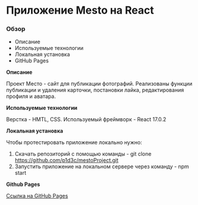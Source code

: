 # Приложение Mesto на React

### Обзор

* Описание
* Используемые технологии
* Локальная установка
* GitHub Pages

**Описание**

Проект Место - сайт для публикации фотографий.
Реализованы функции публикации и удаления карточки, постановки лайка, редактирования профиля и аватара.

**Используемые технологии**

Верстка - HMTL, CSS.
Используемый фреймворк - React 17.0.2

**Локальная установка**

Чтобы протестировать приложение локально нужно:
1. Скачать репозиторий с помощью команды - git clone https://github.com/p1d3c/mestoProject.git
2. Запустить приложение на локальном сервере через команду - npm start

**Github Pages**

[Ссылка на GitHub Pages](https://p1d3c.github.io/mestoproject)
